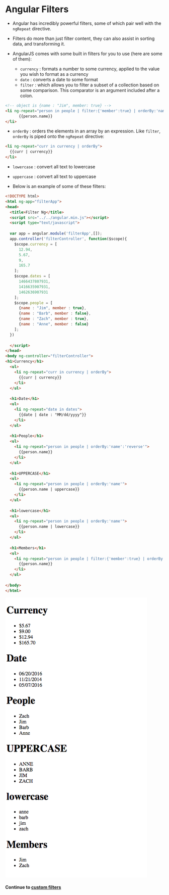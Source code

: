 # Angular Filters
* Angular has incredibly powerful filters, some of which pair well with the `ngRepeat` directive.
  
* Filters do more than just filter content, they can also assist in sorting data, and transforming it.
  
* AngularJS comes with some built in filters for you to use (here are some of them):
  * `currency` : formats a number to some currency, applied to the value you wish to format as a currency
  * `date` : converts a date to some format
  * `filter` : which allows you to filter a subset of a collection based on some comparison. This comparator is an argument included after a colon.
  
```html
<!-- object is {name : "Jim", member: true} -->
<li ng-repeat="person in people | filter:{'member':true} | orderBy:'name'">
      {{person.name}}
</li>
```
  
  * `orderBy` : orders the elements in an array by an expression. Like `filter`, `orderBy` is piped onto the `ngRepeat` directive:
  
```html
<li ng-repeat="curr in currency | orderBy">
  {{curr | currency}}
</li>
```
  
  * `lowercase` : convert all text to lowercase
  * `uppercase` : convert all text to uppercase
  
* Below is an example of some of these filters:
  
```html
<!DOCTYPE html>
<html ng-app="filterApp">
<head>
  <title>Filter Ng</title>
  <script src="../../angular.min.js"></script>
  <script type="text/javascript">

  var app = angular.module('filterApp',[]);
  app.controller('filterController', function($scope){
    $scope.currency = [
      12.94,
      5.67,
      9,
      165.7
    ];
    $scope.dates = [
      1466437807931,
      1416635907931,
      1462636907931
    ];
    $scope.people = [
      {name : "Jim", member : true},
      {name : "Barb", member : false},
      {name : "Zach", member : true},
      {name : "Anne", member : false}
    ];
  })
    
  </script>
</head>
<body ng-controller="filterController">
<h1>Currency</h1>
  <ul>
    <li ng-repeat="curr in currency | orderBy">
      {{curr | currency}}
    </li>
  </ul>

  <h1>Date</h1>
  <ul>
    <li ng-repeat="date in dates">
      {{date | date : "MM/dd/yyyy"}}
    </li>
  </ul>

  <h1>People</h1>
  <ul>
    <li ng-repeat="person in people | orderBy:'name':'reverse'">
      {{person.name}}
    </li>
  </ul>

  <h1>UPPERCASE</h1>
  <ul>
    <li ng-repeat="person in people | orderBy:'name'">
      {{person.name | uppercase}}
    </li>
  </ul>

  <h1>lowercase</h1>
  <ul>
    <li ng-repeat="person in people | orderBy:'name'">
      {{person.name | lowercase}}
    </li>
  </ul>

  <h1>Members</h1>
  <ul>
    <li ng-repeat="person in people | filter:{'member':true} | orderBy:'name'">
      {{person.name}}
    </li>
  </ul>

</body>
</html>
```
  
![filter example](../imgs/filter_ex.png)
  
#### Continue to [custom filters](_11_custom_filters.md)